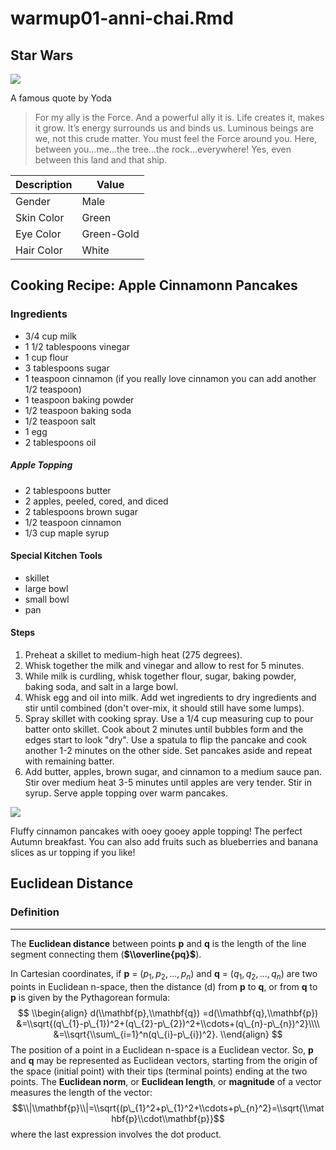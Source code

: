 warmup01-anni-chai.Rmd
================

Star Wars
---------

![](https://vignette.wikia.nocookie.net/starwars/images/d/d6/Yoda_SWSB.png/revision/latest?cb=20150206140125=20x30)

A famous quote by Yoda

> For my ally is the Force. And a powerful ally it is. Life creates it, makes it grow. It’s energy surrounds us and binds us. Luminous beings are we, not this crude matter. You must feel the Force around you. Here, between you…me…the tree…the rock…everywhere! Yes, even between this land and that ship.

| Description | Value      |
|-------------|------------|
| Gender      | Male       |
| Skin Color  | Green      |
| Eye Color   | Green-Gold |
| Hair Color  | White      |

Cooking Recipe: Apple Cinnamonn Pancakes
----------------------------------------

### Ingredients

-   3/4 cup milk
-   1 1/2 tablespoons vinegar
-   1 cup flour
-   3 tablespoons sugar
-   1 teaspoon cinnamon (if you really love cinnamon you can add another 1/2 teaspoon)
-   1 teaspoon baking powder
-   1/2 teaspoon baking soda
-   1/2 teaspoon salt
-   1 egg
-   2 tablespoons oil

##### Apple Topping

-   2 tablespoons butter
-   2 apples, peeled, cored, and diced
-   2 tablespoons brown sugar
-   1/2 teaspoon cinnamon
-   1/3 cup maple syrup

#### Special Kitchen Tools

-   skillet
-   large bowl
-   small bowl
-   pan

#### Steps

1.  Preheat a skillet to medium-high heat (275 degrees).
2.  Whisk together the milk and vinegar and allow to rest for 5 minutes.
3.  While milk is curdling, whisk together flour, sugar, baking powder, baking soda, and salt in a large bowl.
4.  Whisk egg and oil into milk. Add wet ingredients to dry ingredients and stir until combined (don't over-mix, it should still have some lumps).
5.  Spray skillet with cooking spray. Use a 1/4 cup measuring cup to pour batter onto skillet. Cook about 2 minutes until bubbles form and the edges start to look "dry". Use a spatula to flip the pancake and cook another 1-2 minutes on the other side. Set pancakes aside and repeat with remaining batter.
6.  Add butter, apples, brown sugar, and cinnamon to a medium sauce pan. Stir over medium heat 3-5 minutes until apples are very tender. Stir in syrup. Serve apple topping over warm pancakes.

![](https://www.lecremedelacrumb.com/apple-cinnamon-pancakes-1/)

Fluffy cinnamon pancakes with ooey gooey apple topping! The perfect Autumn breakfast. You can also add fruits such as blueberries and banana slices as ur topping if you like!

Euclidean Distance
------------------

### Definition

------------------------------------------------------------------------

The **Euclidean distance** between points **p** and **q** is the length of the line segment connecting them (**$\\overline{pq}$**).

In Cartesian coordinates, if **p** = (*p*<sub>1</sub>, *p*<sub>2</sub>, ..., *p*<sub>*n*</sub>) and **q** = (*q*<sub>1</sub>, *q*<sub>2</sub>, ..., *q*<sub>*n*</sub>) are two points in Euclidean n-space, then the distance (d) from **p** to **q**, or from **q** to **p** is given by the Pythagorean formula:
$$
\\begin{align}
d(\\mathbf{p},\\mathbf{q}) =d(\\mathbf{q},\\mathbf{p})
&=\\sqrt{(q\_{1}-p\_{1})^2+(q\_{2}-p\_{2})^2+\\cdots+(q\_{n}-p\_{n})^2}\\\\
&=\\sqrt{\\sum\_{i=1}^n(q\_{i}-p\_{i})^2}.
\\end{align}
$$
 The position of a point in a Euclidean n-space is a Euclidean vector. So, **p** and **q** may be represented as Euclidean vectors, starting from the origin of the space (initial point) with their tips (terminal points) ending at the two points. The **Euclidean norm**, or **Euclidean length**, or **magnitude** of a vector measures the length of the vector:
$$\\|\\mathbf{p}\\|=\\sqrt{(p\_{1}^2+p\_{1}^2+\\cdots+p\_{n}^2}=\\sqrt{\\mathbf{p}\\cdot\\mathbf{p}}$$
 where the last expression involves the dot product.
